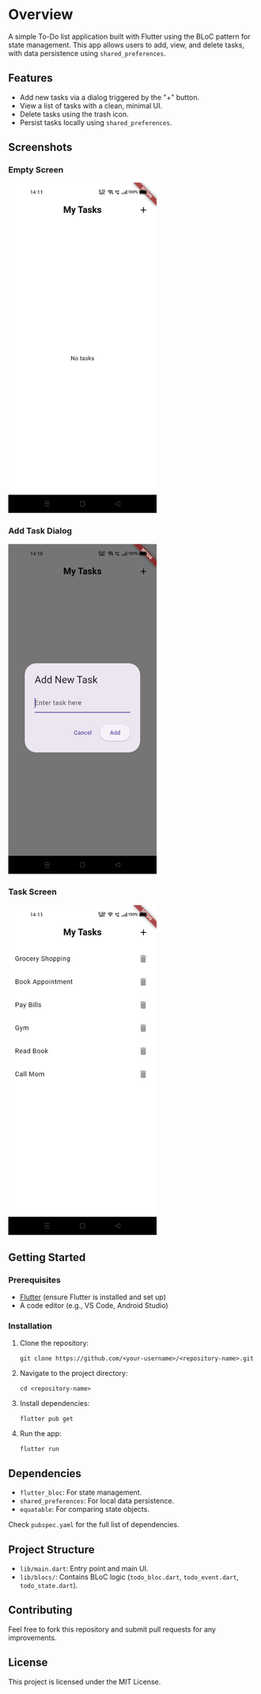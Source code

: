 # Overview

A simple To-Do list application built with Flutter using the BLoC pattern for state management. This app allows users to add, view, and delete tasks, with data persistence using `shared_preferences`.

## Features
- Add new tasks via a dialog triggered by the "+" button.
- View a list of tasks with a clean, minimal UI.
- Delete tasks using the trash icon.
- Persist tasks locally using `shared_preferences`.

## Screenshots

### Empty Screen
<img src="screenshots/empty_screen.jpg" alt="Empty Screen" width="300"/>

### Add Task Dialog
<img src="screenshots/add_task.jpg" alt="Add Task Dialog" width="300"/>

### Task Screen
<img src="screenshots/task_screen.jpg" alt="Task Screen" width="300"/>

## Getting Started

### Prerequisites
- [Flutter](https://flutter.dev/docs/get-started/install) (ensure Flutter is installed and set up)
- A code editor (e.g., VS Code, Android Studio)

### Installation
1. Clone the repository:
   ```
   git clone https://github.com/<your-username>/<repository-name>.git
   ```
2. Navigate to the project directory:
   ```
   cd <repository-name>
   ```
3. Install dependencies:
   ```
   flutter pub get
   ```
4. Run the app:
   ```
   flutter run
   ```

## Dependencies
- `flutter_bloc`: For state management.
- `shared_preferences`: For local data persistence.
- `equatable`: For comparing state objects.

Check `pubspec.yaml` for the full list of dependencies.

## Project Structure
- `lib/main.dart`: Entry point and main UI.
- `lib/blocs/`: Contains BLoC logic (`todo_bloc.dart`, `todo_event.dart`, `todo_state.dart`).

## Contributing
Feel free to fork this repository and submit pull requests for any improvements.

## License
This project is licensed under the MIT License.
